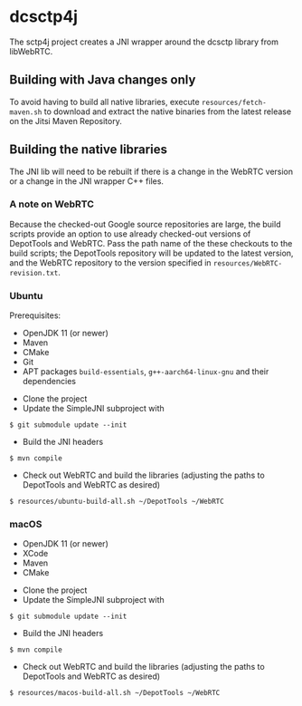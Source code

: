 # dcsctp4j
The sctp4j project creates a JNI wrapper around the dcsctp library from libWebRTC.

## Building with Java changes only

To avoid having to build all native libraries,
execute `resources/fetch-maven.sh` to download and extract the native binaries
from the latest release on the Jitsi Maven Repository.

## Building the native libraries
The JNI lib will need to be rebuilt if there is a change in the WebRTC version or a change in the JNI wrapper
C++ files.

### A note on WebRTC
Because the checked-out Google source repositories are large, the build scripts provide an option to use
already checked-out versions of DepotTools and WebRTC.  Pass the path name of the these checkouts to the
build scripts; the DepotTools repository will be updated to the latest version, and the WebRTC repository
to the version specified in `resources/WebRTC-revision.txt`.

### Ubuntu

Prerequisites:

- OpenJDK 11 (or newer)
- Maven
- CMake
- Git
- APT packages `build-essentials`, `g++-aarch64-linux-gnu` and their dependencies

* Clone the project
* Update the SimpleJNI subproject with
```
$ git submodule update --init
```
* Build the JNI headers
```
$ mvn compile
```
* Check out WebRTC and build the libraries (adjusting the paths to DepotTools and WebRTC as desired)
```
$ resources/ubuntu-build-all.sh ~/DepotTools ~/WebRTC
```

### macOS
- OpenJDK 11 (or newer)
- XCode
- Maven
- CMake

* Clone the project
* Update the SimpleJNI subproject with
```
$ git submodule update --init
```
* Build the JNI headers
```
$ mvn compile
```
* Check out WebRTC and build the libraries (adjusting the paths to DepotTools and WebRTC as desired)
```
$ resources/macos-build-all.sh ~/DepotTools ~/WebRTC
```

